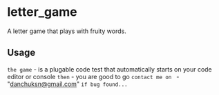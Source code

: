 # letter_game
A letter game that plays with fruity words.

## Usage

`the game` - is a plugable code test that automatically starts on your code editor or console
`then` - you are good to go
`contact me on ` - "danchuksn@gmail.com" `if bug found...`